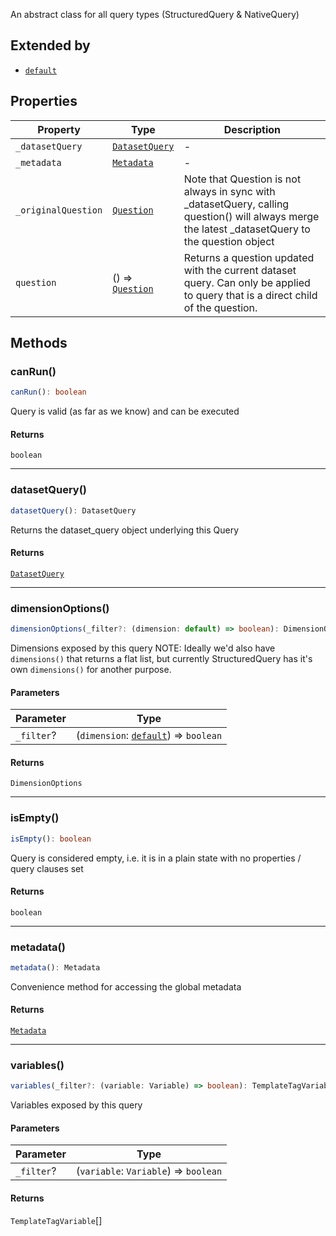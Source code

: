 An abstract class for all query types (StructuredQuery & NativeQuery)

## Extended by

- [`default`](default.md)

## Properties

| Property | Type | Description |
| ------ | ------ | ------ |
| <a id="_datasetquery"></a> `_datasetQuery` | [`DatasetQuery`](../type-aliases/DatasetQuery.md) | - |
| <a id="_metadata"></a> `_metadata` | [`Metadata`](Metadata.md) | - |
| <a id="_originalquestion"></a> `_originalQuestion` | [`Question`](Question.md) | Note that Question is not always in sync with _datasetQuery, calling question() will always merge the latest _datasetQuery to the question object |
| <a id="question"></a> `question` | () => [`Question`](Question.md) | Returns a question updated with the current dataset query. Can only be applied to query that is a direct child of the question. |

## Methods

### canRun()

```ts
canRun(): boolean
```

Query is valid (as far as we know) and can be executed

#### Returns

`boolean`

***

### datasetQuery()

```ts
datasetQuery(): DatasetQuery
```

Returns the dataset_query object underlying this Query

#### Returns

[`DatasetQuery`](../type-aliases/DatasetQuery.md)

***

### dimensionOptions()

```ts
dimensionOptions(_filter?: (dimension: default) => boolean): DimensionOptions
```

Dimensions exposed by this query
NOTE: Ideally we'd also have `dimensions()` that returns a flat list, but currently StructuredQuery has it's own `dimensions()` for another purpose.

#### Parameters

| Parameter | Type |
| ------ | ------ |
| `_filter`? | (`dimension`: [`default`](default.md)) => `boolean` |

#### Returns

`DimensionOptions`

***

### isEmpty()

```ts
isEmpty(): boolean
```

Query is considered empty, i.e. it is in a plain state with no properties / query clauses set

#### Returns

`boolean`

***

### metadata()

```ts
metadata(): Metadata
```

Convenience method for accessing the global metadata

#### Returns

[`Metadata`](Metadata.md)

***

### variables()

```ts
variables(_filter?: (variable: Variable) => boolean): TemplateTagVariable[]
```

Variables exposed by this query

#### Parameters

| Parameter | Type |
| ------ | ------ |
| `_filter`? | (`variable`: `Variable`) => `boolean` |

#### Returns

`TemplateTagVariable`[]
